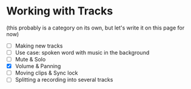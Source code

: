 # Working with Tracks

(this probably is a category on its own, but let's write it on this page for now)

* [ ] Making new tracks
* [ ] Use case: spoken word with music in the background
* [ ] Mute & Solo
* [x] Volume & Panning
* [ ] Moving clips & Sync lock
* [ ] Splitting a recording into several tracks
